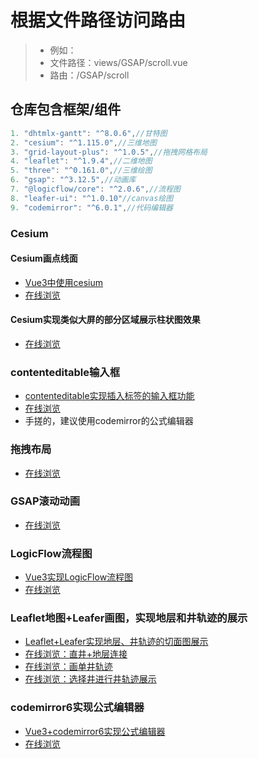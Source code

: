 
# 根据文件路径访问路由

> * 例如：
> * 文件路径：views/GSAP/scroll.vue
> * 路由：/GSAP/scroll

## 仓库包含框架/组件

```js
1. "dhtmlx-gantt": "^8.0.6",//甘特图
2. "cesium": "^1.115.0",//三维地图
3. "grid-layout-plus": "^1.0.5",//拖拽网格布局
4. "leaflet": "^1.9.4",//二维地图
5. "three": "^0.161.0",//三维绘图
6. "gsap": "^3.12.5",//动画库
7. "@logicflow/core": "^2.0.6",//流程图
8. "leafer-ui": "^1.0.10"//canvas绘图
9. "codemirror": "^6.0.1",//代码编辑器
```

### Cesium

#### Cesium画点线面

* [Vue3中使用cesium](https://blog.csdn.net/qq_44775782/article/details/138565105)
* [在线浏览](https://rmq767.github.io/Vue3-Demo/#/cesium/getData)

#### Cesium实现类似大屏的部分区域展示柱状图效果

* [在线浏览](https://rmq767.github.io/Vue3-Demo/#/Cesium/bar/index)

### contenteditable输入框

* [contenteditable实现插入标签的输入框功能](https://blog.csdn.net/qq_44775782/article/details/139302247)
* [在线浏览](https://rmq767.github.io/Vue3-Demo/#/fneditor/index)
* 手搓的，建议使用codemirror的公式编辑器

### 拖拽布局

* [在线浏览](https://rmq767.github.io/Vue3-Demo/#/draglayout/index)

### GSAP滚动动画

* [在线浏览](https://rmq767.github.io/Vue3-Demo/#/gsap/scroll)

### LogicFlow流程图

* [Vue3实现LogicFlow流程图](https://blog.csdn.net/qq_44775782/article/details/143598096)
* [在线浏览](https://rmq767.github.io/Vue3-Demo/#/logicflow/index)

### Leaflet地图+Leafer画图，实现地层和井轨迹的展示

* [Leaflet+Leafer实现地层、井轨迹的切面图展示](https://blog.csdn.net/qq_44775782/article/details/144561037)
* [在线浏览：直井+地层连接](https://rmq767.github.io/Vue3-Demo/#/leafer/leafer1/index)
* [在线浏览：画单井轨迹](https://rmq767.github.io/Vue3-Demo/#/leafer/leafer2/index)
* [在线浏览：选择井进行井轨迹展示](https://rmq767.github.io/Vue3-Demo/#/leafer/leafer3/index)

### codemirror6实现公式编辑器

* [Vue3+codemirror6实现公式编辑器](https://blog.csdn.net/qq_44775782/article/details/145489119)
* [在线浏览](https://rmq767.github.io/Vue3-Demo/#/RulesEditor/index)